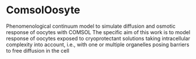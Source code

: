# ComsolOosyte
Phenomenological continuum model to simulate diffusion and osmotic response of oocytes with COMSOL
The specific aim of this work is to model response of oocytes exposed to cryoprotectant solutions taking intracellular complexity into account, i.e., with one or multiple organelles posing barriers to free diffusion in the cell

